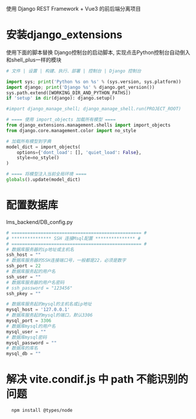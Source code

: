 使用 Django REST Framework + Vue3 的前后端分离项目

# 安装django_extensions
使用下面的脚本替换 Django控制台的启动脚本, 实现点击Python控制台自动倒入和shell_plus一样的模块

```python
# 文件 | 设置 | 构建、执行、部署 | 控制台 | Django 控制台

import sys; print('Python %s on %s' % (sys.version, sys.platform))
import django; print('Django %s' % django.get_version())
sys.path.extend([WORKING_DIR_AND_PYTHON_PATHS])
if 'setup' in dir(django): django.setup()

#import django_manage_shell; django_manage_shell.run(PROJECT_ROOT)

# ==== 使用 import_objects 加载所有模型 ====
from django_extensions.management.shells import import_objects
from django.core.management.color import no_style

# 加载所有模型到字典
model_dict = import_objects(
    options={'dont_load': [], 'quiet_load': False}, 
    style=no_style()
)

# ==== 将模型注入当前全局环境 ====
globals().update(model_dict)

```


# 配置数据库
lms_backend/DB_config.py
```python
# ================================================= #
# *************** SSH 连接Msql配置 *************** #
# ================================================= #
# 数据库服务器的ip地址或主机名
ssh_host = ""
# 数据库服务器的SSH连接端口号，一般都是22，必须是数字
ssh_port = 22
# 数据库服务起的用户名
ssh_user = ""
# 数据库服务器的用户名密码
# ssh_password = "123456"
ssh_pkey = ""

# 数据库服务起的mysql的主机名或ip地址
mysql_host = '127.0.0.1'
# 数据库服务起的mysql的端口，默认3306
mysql_port = 3306
# 数据库mysql的用户名
mysql_user = ""
# 数据库mysql密码
mysql_password = ""
# 数据库的库名
mysql_db = ""


```
# 解决 vite.condif.js 中 path 不能识别的问题
```bash
  npm install @types/node
```